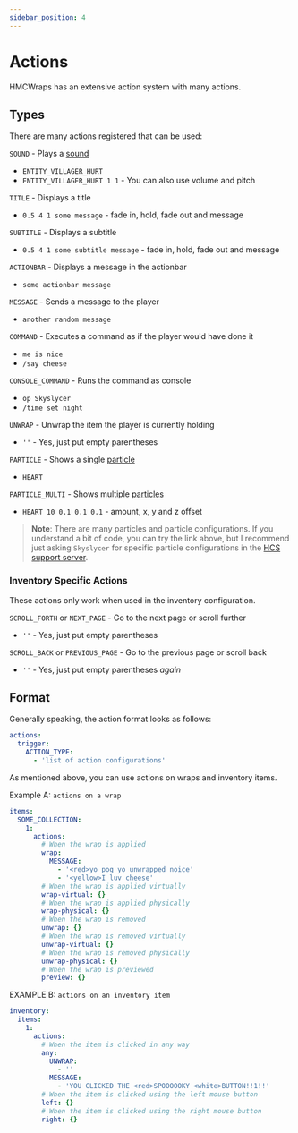 ```yaml
---
sidebar_position: 4
---
```


# Actions
HMCWraps has an extensive action system with many actions.
## Types
There are many actions registered that can be used:

`SOUND` - Plays a [sound](https://hub.spigotmc.org/javadocs/spigot/org/bukkit/Sound.html)
- `ENTITY_VILLAGER_HURT`
- `ENTITY_VILLAGER_HURT 1 1` - You can also use volume and pitch

`TITLE` - Displays a title
- `0.5 4 1 some message` - fade in, hold, fade out and message

`SUBTITLE` - Displays a subtitle
- `0.5 4 1 some subtitle message` - fade in, hold, fade out and message

`ACTIONBAR` - Displays a message in the actionbar
- `some actionbar message`

`MESSAGE` - Sends a message to the player
- `another random message`

`COMMAND` - Executes a command as if the player would have done it
- `me is nice`
- `/say cheese`

`CONSOLE_COMMAND` - Runs the command as console
- `op Skyslycer`
- `/time set night`

`UNWRAP` - Unwrap the item the player is currently holding
- `''` - Yes, just put empty parentheses

`PARTICLE` - Shows a single [particle](https://github.com/Owen1212055/ParticleHelper/blob/main/api/src/main/java/com/owen1212055/particlehelper/api/type/Particles.java)
- `HEART`

`PARTICLE_MULTI` - Shows multiple [particles](https://github.com/Owen1212055/ParticleHelper/blob/main/api/src/main/java/com/owen1212055/particlehelper/api/type/Particles.java)
- `HEART 10 0.1 0.1 0.1` - amount, x, y and z offset

> **Note**: There are many particles and particle configurations. If you understand a bit of code, you can try the link above, 
> but I recommend just asking `Skyslycer` for specific particle configurations in the [HCS support server](https://discord.gg/pcm8kWrdNt). 

### Inventory Specific Actions
These actions only work when used in the inventory configuration.

`SCROLL_FORTH` or `NEXT_PAGE` - Go to the next page or scroll further
- `''` - Yes, just put empty parentheses

`SCROLL_BACK` or `PREVIOUS_PAGE` - Go to the previous page or scroll back
- `''` - Yes, just put empty parentheses _again_

## Format
Generally speaking, the action format looks as follows:
```yaml
actions:
  trigger:
    ACTION_TYPE:
      - 'list of action configurations'
```

As mentioned above, you can use actions on wraps and inventory items.

Example A: `actions on a wrap`
```yaml
items:
  SOME_COLLECTION:
    1:
      actions:
        # When the wrap is applied
        wrap: 
          MESSAGE:
            - '<red>yo pog yo unwrapped noice'
            - '<yellow>I luv cheese'
        # When the wrap is applied virtually
        wrap-virtual: {}
        # When the wrap is applied physically
        wrap-physical: {}
        # When the wrap is removed
        unwrap: {}
        # When the wrap is removed virtually
        unwrap-virtual: {}
        # When the wrap is removed physically
        unwrap-physical: {}
        # When the wrap is previewed
        preview: {}
```

EXAMPLE B: `actions on an inventory item`
```yaml
inventory:
  items:
    1:
      actions:
        # When the item is clicked in any way
        any: 
          UNWRAP:
            - ''
          MESSAGE:
            - 'YOU CLICKED THE <red>SPOOOOOKY <white>BUTTON!!1!!'
        # When the item is clicked using the left mouse button
        left: {}
        # When the item is clicked using the right mouse button
        right: {}
```
